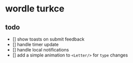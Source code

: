 # wordle turkce

## todo

- [] show toasts on submit feedback
- [] handle timer update
- [] handle local notifications
- [] add a simple animation to `<Letter/>` for `type` changes
